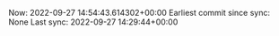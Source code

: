 Now: 2022-09-27 14:54:43.614302+00:00 Earliest commit since sync: None Last sync: 2022-09-27 14:29:44+00:00
